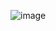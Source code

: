![image](https://github.com/kerosin122/Dissensions/assets/125603037/afd650a4-4e41-4535-ae80-80392bc968b7)
